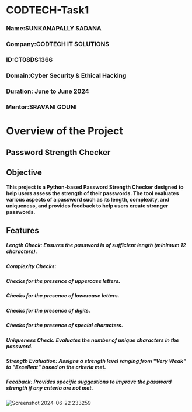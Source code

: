 # CODTECH-Task1
### Name:SUNKANAPALLY SADANA
### Company:CODTECH IT SOLUTIONS
### ID:CT08DS1366
### Domain:Cyber Security & Ethical Hacking
### Duration: June to June 2024
### Mentor:SRAVANI GOUNI
# Overview of the Project
## Password Strength Checker
## Objective
#### This project is a Python-based Password Strength Checker designed to help users assess the strength of their passwords. The tool evaluates various aspects of a password such as its length, complexity, and uniqueness, and provides feedback to help users create stronger passwords.

## Features
##### Length Check: Ensures the password is of sufficient length (minimum 12 characters).
##### Complexity Checks:
##### Checks for the presence of uppercase letters.
##### Checks for the presence of lowercase letters.
##### Checks for the presence of digits.
##### Checks for the presence of special characters.
##### Uniqueness Check: Evaluates the number of unique characters in the password.
##### Strength Evaluation: Assigns a strength level ranging from "Very Weak" to "Excellent" based on the criteria met.
##### Feedback: Provides specific suggestions to improve the password strength if any criteria are not met.
![Screenshot 2024-06-22 233259](https://github.com/Sadanasri4/CODTECH-Task1/assets/172870310/5bd2c12a-73cd-4184-9699-79068769047b)
